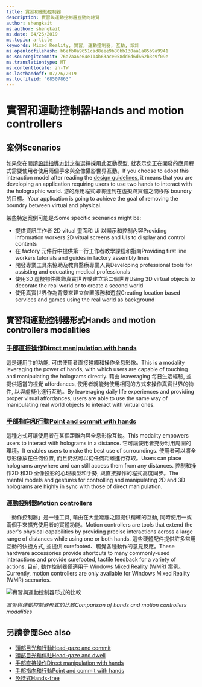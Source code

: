 ```yaml
---
title: 實習和運動控制器
description: 實習與運動控制器互動的總覽
author: shengkait
ms.author: shengkait
ms.date: 04/26/2019
ms.topic: article
keywords: Mixed Reality, 實習, 運動控制器, 互動, 設計
ms.openlocfilehash: b6efb0a9651cad8eee9b80bb130aa1a85b9a9941
ms.sourcegitcommit: 76a7aa6e64e114b63ace058dd6d6d662b3c9f09e
ms.translationtype: MT
ms.contentlocale: zh-TW
ms.lasthandoff: 07/26/2019
ms.locfileid: "68507863"
---
```

# <a name="hands-and-motion-controllers"></a><span data-ttu-id="17f9b-104">實習和運動控制器</span><span class="sxs-lookup"><span data-stu-id="17f9b-104">Hands and motion controllers</span></span>
## <a name="scenarios"></a><span data-ttu-id="17f9b-105">案例</span><span class="sxs-lookup"><span data-stu-id="17f9b-105">Scenarios</span></span>
<span data-ttu-id="17f9b-106">如果您在閱讀[設計指導方針](interaction-fundamentals.md)之後選擇採用此互動模型, 就表示您正在開發的應用程式需要使用者使用兩個手來與全像攝影世界互動。</span><span class="sxs-lookup"><span data-stu-id="17f9b-106">If you choose to adopt this interaction model after reading the [design guidelines](interaction-fundamentals.md), it means that you are developing an application requiring users to use two hands to interact with the holographic world.</span></span> <span data-ttu-id="17f9b-107">您的應用程式即將達到在虛擬與實體之間移除 boundry 的目標。</span><span class="sxs-lookup"><span data-stu-id="17f9b-107">Your application is going to achieve the goal of removing the boundry between virtual and physical.</span></span>

<span data-ttu-id="17f9b-108">某些特定案例可能是:</span><span class="sxs-lookup"><span data-stu-id="17f9b-108">Some specific scenarios might be:</span></span>
* <span data-ttu-id="17f9b-109">提供資訊工作者 2D vitual 畫面和 Ui 以顯示和控制內容</span><span class="sxs-lookup"><span data-stu-id="17f9b-109">Providing information workers 2D vitual screens and UIs to display and control contents</span></span>
* <span data-ttu-id="17f9b-110">在 factory 元件行中提供第一行工作者教學課程和指南</span><span class="sxs-lookup"><span data-stu-id="17f9b-110">Providing first line workers tutorials and guides in factory assembly lines</span></span>
* <span data-ttu-id="17f9b-111">開發專業工具來協助及教育醫療專業人員</span><span class="sxs-lookup"><span data-stu-id="17f9b-111">Developing professional tools for assisting and educating medical professionals</span></span>  
* <span data-ttu-id="17f9b-112">使用3D 虛擬物件裝飾真實世界或建立第二個世界</span><span class="sxs-lookup"><span data-stu-id="17f9b-112">Using 3D virtual objects to decorate the real world or to create a second world</span></span> 
* <span data-ttu-id="17f9b-113">使用真實世界作為背景來建立位置服務和遊戲</span><span class="sxs-lookup"><span data-stu-id="17f9b-113">Creating location based services and games using the real world as background</span></span>

## <a name="hands-and-motion-controllers-modalities"></a><span data-ttu-id="17f9b-114">實習和運動控制器形式</span><span class="sxs-lookup"><span data-stu-id="17f9b-114">Hands and motion controllers modalities</span></span>
### <a name="direct-manipulation-with-handsdirect-manipulationmd"></a>[<span data-ttu-id="17f9b-115">手部直接操作</span><span class="sxs-lookup"><span data-stu-id="17f9b-115">Direct manipulation with hands</span></span>](direct-manipulation.md)
<span data-ttu-id="17f9b-116">這是運用手的功能, 可供使用者直接碰觸和操作全息影像。</span><span class="sxs-lookup"><span data-stu-id="17f9b-116">This is a modality leveraging the power of hands, with which users are capable of touching and manipulating the holograms directly.</span></span> <span data-ttu-id="17f9b-117">藉由 leaveraging 每日生活經驗, 並提供適當的視覺 affordances, 使用者就能夠使用相同的方式來操作真實世界的物件, 以與虛擬化進行互動。</span><span class="sxs-lookup"><span data-stu-id="17f9b-117">By leaveraging daily life experiences and providing proper visual affordances, users are able to use the same way of manipulating real world objects to interact with virtual ones.</span></span>   

### <a name="point-and-commit-with-handspoint-and-commitmd"></a>[<span data-ttu-id="17f9b-118">手部指向和行動</span><span class="sxs-lookup"><span data-stu-id="17f9b-118">Point and commit with hands</span></span>](point-and-commit.md)
<span data-ttu-id="17f9b-119">這種方式可讓使用者在某個距離內與全息影像互動。</span><span class="sxs-lookup"><span data-stu-id="17f9b-119">This modality empowers users to interact with holograms in a distance.</span></span> <span data-ttu-id="17f9b-120">它可讓使用者充分利用周圍的環境。</span><span class="sxs-lookup"><span data-stu-id="17f9b-120">It enables users to make the best use of surroundings.</span></span> <span data-ttu-id="17f9b-121">使用者可以將全息影像放在任何位置, 而且仍然可以從任何距離進行存取。</span><span class="sxs-lookup"><span data-stu-id="17f9b-121">Users can place holograms anywhere and can still access them from any distances.</span></span> <span data-ttu-id="17f9b-122">控制和操作2D 和3D 全像投影的心理模型和手勢, 與直接操作的程式高度同步。</span><span class="sxs-lookup"><span data-stu-id="17f9b-122">The mental models and gestures for controlling and manipulating 2D and 3D holograms are highly in sync with those of direct manipulation.</span></span>

### <a name="motion-controllersmotion-controllersmd"></a>[<span data-ttu-id="17f9b-123">運動控制器</span><span class="sxs-lookup"><span data-stu-id="17f9b-123">Motion controllers</span></span>](motion-controllers.md)
<span data-ttu-id="17f9b-124">「動作控制器」是一種工具, 藉由在大量距離之間提供精確的互動, 同時使用一或兩個手來擴充使用者的實體功能。</span><span class="sxs-lookup"><span data-stu-id="17f9b-124">Motion controllers are tools that extend the user's physical capabilities by providing precise interactions across a large range of distances while using one or both hands.</span></span> <span data-ttu-id="17f9b-125">這些硬體配件提供許多常用互動的快捷方式, 並提供 surefooted、觸覺各種動作的意見反應。</span><span class="sxs-lookup"><span data-stu-id="17f9b-125">These hardware accessories provide shortcuts to many commonly-used interactions and provide surefooted, tactile feedback for a variety of actions.</span></span> <span data-ttu-id="17f9b-126">目前, 動作控制器僅適用于 Windows Mixed Reality (WMR) 案例。</span><span class="sxs-lookup"><span data-stu-id="17f9b-126">Currently, motion controllers are only available for Windows Mixed Reality (WMR) scenarios.</span></span> 

![實習與運動控制器形式的比較](images/Hands-and-controllers-720px.jpg)<br>

<span data-ttu-id="17f9b-128">*實習與運動控制器形式的比較*</span><span class="sxs-lookup"><span data-stu-id="17f9b-128">*Comparison of hands and motion controllers modalities*</span></span>

## <a name="see-also"></a><span data-ttu-id="17f9b-129">另請參閱</span><span class="sxs-lookup"><span data-stu-id="17f9b-129">See also</span></span>
* [<span data-ttu-id="17f9b-130">頭部目光和行動</span><span class="sxs-lookup"><span data-stu-id="17f9b-130">Head-gaze and commit</span></span>](gaze-and-commit.md)
* [<span data-ttu-id="17f9b-131">頭部目光和停駐</span><span class="sxs-lookup"><span data-stu-id="17f9b-131">Head-gaze and dwell</span></span>](gaze-and-dwell.md)
* [<span data-ttu-id="17f9b-132">手部直接操作</span><span class="sxs-lookup"><span data-stu-id="17f9b-132">Direct manipulation with hands</span></span>](direct-manipulation.md)
* [<span data-ttu-id="17f9b-133">手部指向和行動</span><span class="sxs-lookup"><span data-stu-id="17f9b-133">Point and commit with hands</span></span>](point-and-commit.md)
* [<span data-ttu-id="17f9b-134">免持式</span><span class="sxs-lookup"><span data-stu-id="17f9b-134">Hands-free</span></span>](hands-free.md)
